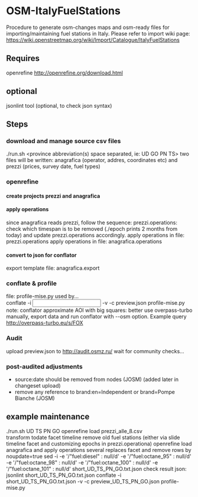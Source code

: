 # OSM-ItalyFuelStations
Procedure to generate osm-changes maps and osm-ready files for importing/maintaining fuel stations in Italy. Please refer to import wiki page: https://wiki.openstreetmap.org/wiki/Import/Catalogue/ItalyFuelStations
## Requires
openrefine http://openrefine.org/download.html

## optional
jsonlint tool (optional, to check json syntax)

## Steps
### download and manage source csv files
./run.sh <province abbreviation(s) space separated, ie: UD GO PN TS>
two files will be written: anagrafica (operator, addres, coordinates etc) and prezzi (prices, survey date, fuel types)

### openrefine
#### create projects prezzi and anagrafica
#### apply operations 
since anagrafica reads prezzi, follow the sequence:
prezzi.operations: check which timespan is to be removed (./epoch prints 2 months from today) and update prezzi.operations accordingly.
apply operations in file: prezzi.operations
apply operations in file: anagrafica.operations
#### convert to json for conflator
export template
file: anagrafica.export          

### conflate & profile
file: profile-mise.py used by...    
conflate -i <input json file>  -v -c preview.json profile-mise.py   
note: conflator approximate AOI with big squares: better use overpass-turbo manually, export data and run conflator with --osm option. Example query http://overpass-turbo.eu/s/FOX

### Audit
upload preview.json to http://audit.osmz.ru/ 
wait for community checks...

### post-audited adjustments
- source:date should be removed from nodes (JOSM) (added later in changeset upload)
- remove any reference to brand:en=Independent or brand=Pompe Bianche (JOSM)


## example maintenance
./run.sh UD TS PN GO
openrefine load prezzi_alle_8.csv             
  transform todate 
  facet timeline
  remove old fuel stations (either via slide timeline facet and customizing epochs in prezzi.operationa)
openrefine load anagrafica and apply operations
  several replaces 
  facet and remove rows by noupdate=true
sed -i -e '/\"fuel:diesel\" : null/d'  -e '/\"fuel:octane_95\" : null/d' -e '/\"fuel:octane_98\" : null/d' -e '/\"fuel:octane_100\" : null/d' -e '/\"fuel:octane_101\" : null/d' short_UD_TS_PN_GO.txt.json
check result json: 
  jsonlint short_UD_TS_PN_GO.txt.json
conflate -i short_UD_TS_PN_GO.txt.json -v -c preview_UD_TS_PN_GO.json profile-mise.py

